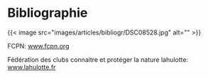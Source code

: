  # Bibliographie
 
 {{< image src="images/articles/bibliogr/DSC08528.jpg" alt="" >}} 

 FCPN: www.fcpn.org 
 
 Fédération des clubs connaitre et protéger la nature 
 lahulotte: www.lahulotte.fr 
